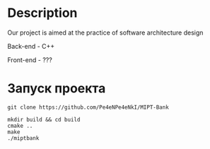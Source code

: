 # Description 
Our project is aimed at the practice of software architecture design

Back-end - C++

Front-end - ???

# Запуск проекта
```shell script
git clone https://github.com/Pe4eNPe4eNkI/MIPT-Bank

mkdir build && cd build 
cmake .. 
make 
./miptbank
```

